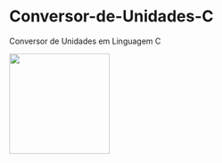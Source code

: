 # Conversor-de-Unidades-C
Conversor de Unidades em Linguagem C

<img height="180em" src="https://github-readme-stats.vercel.app/api?username=ferreiramateusalencar&repo=Conversor-de-Unidades-C&theme=dark"/>
